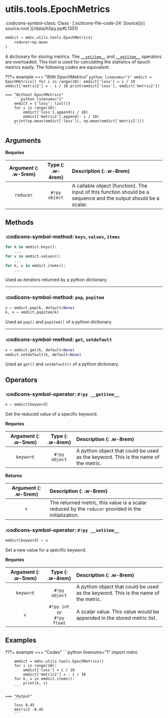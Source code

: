 # utils.tools.EpochMetrics

:codicons-symbol-class: Class · [:octicons-file-code-24: Source]({{ source.root }}/data/h5py.py#L1351)

```python
emdict = mdnc.utils.tools.EpochMetrics(
    reducer=np.mean
)
```

A dictionary for storing metrics. The [`__setitem__`](#__setitem__) and [`__getitem__`](#__getitem__) operators are overloaded. This tool is used for calculating the statistics of epoch metrics easily. The following codes are equivalent:

???+ example
    === "With EpochMetrics"
        ```python linenums="1"
        emdict = EpochMetrics()
        for i in range(10):
            emdict['loss'] = i / 10
            emdict['metric2'] = - i / 10
        print(emdict['loss'], emdict['metric2'])
        ```

    === "Without EpochMetrics"
        ```python linenums="1"
        emdict = {'loss': list()}
        for i in range(10):
            emdict['loss'].append(i / 10)
            emdict['metric2'].append(- i / 10)
        print(np.mean(emdict['loss']), np.mean(emdict['metric2']))
        ```

## Arguments

**Requries**

| Argument {: .w-5rem} | Type {: .w-4rem} | Description {: .w-8rem} |
| :------: | :-----: | :---------- |
| `reducer` | `#!py object` | A callable object (function). The input of this function should be a sequence and the output should be a scalar. |

## Methods

### :codicons-symbol-method: `keys`, `values`, `items`

```python
for k in emdict.keys():
    ...
for v in emdict.values():
    ...
for k, v in emdict.items():
    ...
```

Used as iterators returned by a python dictionary.

-----

### :codicons-symbol-method: `pop`, `popitem`

```python
v = emdict.pop(k, default=None)
k, v = emdict.popitem(k)
```

Used as `pop()` and `popitem()` of a python dictionary.

-----

### :codicons-symbol-method: `get`, `setdefault`

```python
v = emdict.get(k, default=None)
emdict.setdefault(k, default=None)
```

Used as `get()` and `setdefault()` of a python dictionary.

## Operators

### :codicons-symbol-operator: `#!py __getitem__`

```python
v = emdict[keyword]
```

Get the reduced value of a specific keyword.

**Requries**

| Argument {: .w-5rem} | Type {: .w-4rem} | Description {: .w-8rem} |
| :------: | :-----: | :---------- |
| `keyword` | `#!py object` | A python object that could be used as the keyword. This is the name of the metric. |

**Returns**

| Argument {: .w-5rem} | Description {: .w-8rem} |
| :------: | :---------- |
| `v` | The returned metric, this value is a scalar reduced by the `reducer` provided in the initialization. |

### :codicons-symbol-operator: `#!py __setitem__`

```python
emdict[keyword] = v
```

Set a new value for a specific keyword.

**Requries**

| Argument {: .w-5rem} | Type {: .w-4rem} | Description {: .w-8rem} |
| :------: | :-----: | :---------- |
| `keyword` | `#!py object` | A python object that could be used as the keyword. This is the name of the metric. |
| `v` | `#!py int` or<br>`#!py float` | A scalar value. This value would be appended in the stored metric list. |

## Examples

???+ example
    === "Codes"
        ```python linenums="1"
        import mdnc

        emdict = mdnc.utils.tools.EpochMetrics()
        for i in range(10):
            emdict['loss'] = i / 10
            emdict['metric2'] = - i / 10
        for k, v in emdict.items():
            print(k, v)
        ```

    === "Output"
        ```
        loss 0.45
        metric2 -0.45
        ```
